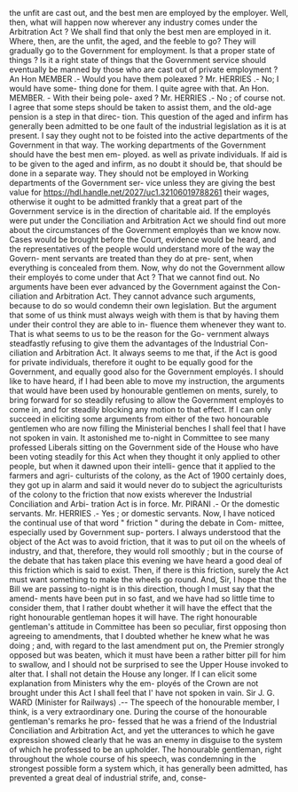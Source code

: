 the unfit are cast out, and the best men are employed by the employer. Well, then, what will happen now wherever any industry comes under the Arbitration Act ? We shall find that only the best men are employed in it. Where, then, are the unfit, the aged, and the feeble to go? They will gradually go to the Government for employment. Is that a proper state of things ? Is it a right state of things that the Government service should eventually be manned by those who are cast out of private employment ? An Hon MEMBER .- Would you have them poleaxed ? Mr. HERRIES .- No; I would have some- thing done for them. I quite agree with that. An Hon. MEMBER. - With their being pole- axed ? Mr. HERRIES .- No ; of course not. I agree that some steps should be taken to assist them, and the old-age pension is a step in that direc- tion. This question of the aged and infirm has generally been admitted to be one fault of the industrial legislation as it is at present. I say they ought not to be foisted into the active departments of the Government in that way. The working departments of the Government should have the best men em- ployed. as well as private individuals. If aid is to be given to the aged and infirm, as no doubt it should be, that should be done in a separate way. They should not be employed in Working departments of the Government ser- vice unless they are giving the best value for https://hdl.handle.net/2027/uc1.32106019788261 their wages, otherwise it ought to be admitted frankly that a great part of the Government service is in the direction of charitable aid. If the employés were put under the Conciliation and Arbitration Act we should find out more about the circumstances of the Government employés than we know now. Cases would be brought before the Court, evidence would be heard, and the representatives of the people would understand more of the way the Govern- ment servants are treated than they do at pre- sent, when everything is concealed from them. Now, why do not the Government allow their employés to come under that Act ? That we cannot find out. No arguments have been ever advanced by the Government against the Con- ciliation and Arbitration Act. They cannot advance such arguments, because to do so would condemn their own legislation. But the argument that some of us think must always weigh with them is that by having them under their control they are able to in- fluence them whenever they want to. That is what seems to us to be the reason for the Go- vernment always steadfastly refusing to give them the advantages of the Industrial Con- ciliation and Arbitration Act. It always seems to me that, if the Act is good for private individuals, therefore it ought to be equally good for the Government, and equally good also for the Government employés. I should like to have heard, if I had been able to move my instruction, the arguments that would have been used by honourable gentlemen on ments, surely, to bring forward for so steadily refusing to allow the Government employés to come in, and for steadily blocking any motion to that effect. If I can only succeed in eliciting some arguments from either of the two honourable gentlemen who are now filling the Ministerial benches I shall feel that I have not spoken in vain. It astonished me to-night in Committee to see many professed Liberals sitting on the Government side of the House who have been voting steadily for this Act when they thought it only applied to other people, but when it dawned upon their intelli- gence that it applied to the farmers and agri- culturists of the colony, as the Act of 1900 certainly does, they got up in alarm and said it would never do to subject the agriculturists of the colony to the friction that now exists wherever the Industrial Conciliation and Arbi- tration Act is in force. Mr. PIRANI .- Or the domestic servants. Mr. HERRIES .- Yes ; or domestic servants. Now, I have noticed the continual use of that word " friction " during the debate in Com- mittee, especially used by Government sup- porters. I always understood that the object of the Act was to avoid friction, that it was to put oil on the wheels of industry, and that, therefore, they would roll smoothly ; but in the course of the debate that has taken place this evening we have heard a good deal of this friction which is said to exist. Then, if there is this friction, surely the Act must want something to make the wheels go round. And, Sir, I hope that the Bill we are passing to-night is in this direction, though I must say that the amend- ments have been put in so fast, and we have had so little time to consider them, that I rather doubt whether it will have the effect that the right honourable gentleman hopes it will have. The right honourable gentleman's attitude in Committee has been so peculiar, first opposing thon agreeing to amendments, that I doubted whether he knew what he was doing ; and, with regard to the last amendment put on, the Premier strongly opposed but was beaten, which it must have been a rather bitter pill for him to swallow, and I should not be surprised to see the Upper House invoked to alter that. I shall not detain the House any longer. If I can elicit some explanation from Ministers why the em- ployés of the Crown are not brought under this Act I shall feel that I' have not spoken in vain. Sir J. G. WARD (Minister for Railways) .-- The speech of the honourable member, I think, is a very extraordinary one. During the course of the honourable gentleman's remarks he pro- fessed that he was a friend of the Industrial Conciliation and Arbitration Act, and yet the utterances to which he gave expression showed clearly that he was an enemy in disguise to the system of which he professed to be an upholder. The honourable gentleman, right throughout the whole course of his speech, was condemning in the strongest possible form a system which, it has generally been admitted, has prevented a great deal of industrial strife, and, conse- 